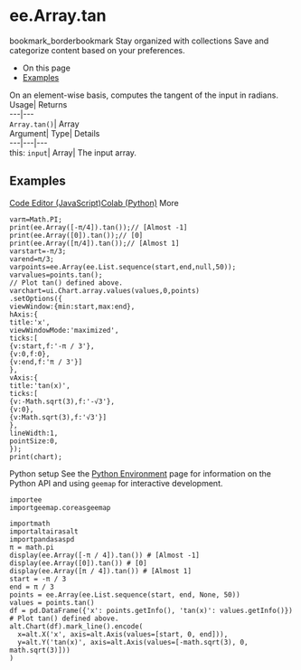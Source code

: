  
#  ee.Array.tan 
bookmark_borderbookmark Stay organized with collections  Save and categorize content based on your preferences.
  * On this page
  * [Examples](https://developers.google.com/earth-engine/apidocs/ee-array-tan#examples)


On an element-wise basis, computes the tangent of the input in radians. 
Usage| Returns  
---|---  
`Array.tan()`| Array  
Argument| Type| Details  
---|---|---  
this: `input`| Array| The input array.  
## Examples
[Code Editor (JavaScript)](https://developers.google.com/earth-engine/apidocs/ee-array-tan#code-editor-javascript-sample)[Colab (Python)](https://developers.google.com/earth-engine/apidocs/ee-array-tan#colab-python-sample) More
```
varπ=Math.PI;
print(ee.Array([-π/4]).tan());// [Almost -1]
print(ee.Array([0]).tan());// [0]
print(ee.Array([π/4]).tan());// [Almost 1]
varstart=-π/3;
varend=π/3;
varpoints=ee.Array(ee.List.sequence(start,end,null,50));
varvalues=points.tan();
// Plot tan() defined above.
varchart=ui.Chart.array.values(values,0,points)
.setOptions({
viewWindow:{min:start,max:end},
hAxis:{
title:'x',
viewWindowMode:'maximized',
ticks:[
{v:start,f:'-π / 3'},
{v:0,f:0},
{v:end,f:'π / 3'}]
},
vAxis:{
title:'tan(x)',
ticks:[
{v:-Math.sqrt(3),f:'-√3'},
{v:0},
{v:Math.sqrt(3),f:'√3'}]
},
lineWidth:1,
pointSize:0,
});
print(chart);
```
Python setup
See the [ Python Environment](https://developers.google.com/earth-engine/guides/python_install) page for information on the Python API and using `geemap` for interactive development.
```
importee
importgeemap.coreasgeemap
```
```
importmath
importaltairasalt
importpandasaspd
π = math.pi
display(ee.Array([-π / 4]).tan()) # [Almost -1]
display(ee.Array([0]).tan()) # [0]
display(ee.Array([π / 4]).tan()) # [Almost 1]
start = -π / 3
end = π / 3
points = ee.Array(ee.List.sequence(start, end, None, 50))
values = points.tan()
df = pd.DataFrame({'x': points.getInfo(), 'tan(x)': values.getInfo()})
# Plot tan() defined above.
alt.Chart(df).mark_line().encode(
  x=alt.X('x', axis=alt.Axis(values=[start, 0, end])),
  y=alt.Y('tan(x)', axis=alt.Axis(values=[-math.sqrt(3), 0, math.sqrt(3)]))
)
```

